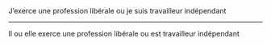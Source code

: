 <!---->J’exerce une profession libérale ou je suis travailleur indépendant

---

<!---->Il ou elle exerce une profession libérale ou est travailleur indépendant
